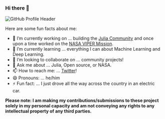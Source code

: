### Hi there 👋

<!--
**logankilpatrick/logankilpatrick** is a ✨ _special_ ✨ repository because its `README.md` (this file) appears on your GitHub profile.
-->

![GitHub Profile Header](https://user-images.githubusercontent.com/35577566/143617122-f7257d3b-430d-44ce-80dc-7d90fb736b2c.png)

Here are some fun facts about me:

- 🔭 I’m currently working on ... building the [Julia Community](https://julialang.org/community/) and once upon a time worked on the [NASA VIPER Mission](https://www.nasa.gov/feature/new-viper-lunar-rover-to-map-water-ice-on-the-moon/). 
- 🌱 I’m currently learning ... everything I can about Machine Learning and Deep Learning.
- 👯 I’m looking to collaborate on ... community projects! 
- 💬 Ask me about ... Julia, Open source, or NASA. 
- 📫 How to reach me: ... [Twitter](https://twitter.com/OfficialLoganK)! 
- 😄 Pronouns: ... he/him
- ⚡ Fun fact: ... I just drove all the way across the country in an electric car.

__Please note: I am making my contributions/submissions to these project solely in my personal capacity and am not conveying any rights to any intellectual property of any third parties.__
